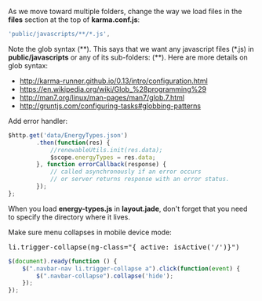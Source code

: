 
As we move toward multiple folders, change the way we load files in the **files** section at the top of **karma.conf.js**:

```javascript
'public/javascripts/**/*.js',
```

Note the glob syntax (\*\*). This says that we want any javascript files (*.js) in **public/javascripts** or any of its sub-folders: (\*\*). Here are more details on glob syntax:

- <http://karma-runner.github.io/0.13/intro/configuration.html>
- <https://en.wikipedia.org/wiki/Glob_%28programming%29>
- <http://man7.org/linux/man-pages/man7/glob.7.html>
- <http://gruntjs.com/configuring-tasks#globbing-patterns>

Add error handler:


```javascript
$http.get('data/EnergyTypes.json')
        .then(function(res) {
            //renewableUtils.init(res.data);
            $scope.energyTypes = res.data;
        }, function errorCallback(response) {
            // called asynchronously if an error occurs
            // or server returns response with an error status.
        });
};
```

When you load **energy-types.js** in **layout.jade**, don't forget that you need to specify the directory where it lives.

Make sure menu collapses in mobile device mode:

<pre>
li.trigger-collapse(ng-class="{ active: isActive('/')}")
</pre>

```javascript
$(document).ready(function () {
    $(".navbar-nav li.trigger-collapse a").click(function(event) {
        $(".navbar-collapse").collapse('hide');
    });
});
```
